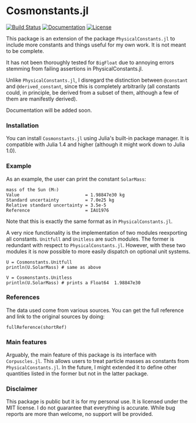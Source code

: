 # Cosmonstants.jl


[![Build Status](https://github.com/rafaelab/Cosmonstants.jl/actions/workflows/CI.yml/badge.svg)](https://github.com/rafaelab/Cosmonstants.jl/actions)
[![Documentation](https://img.shields.io/badge/docs-stable-blue.svg)](https://rafaelab.github.io/Cosmonstants.jl/index.html)
[![License](https://img.shields.io/badge/license-MIT-green.svg)](LICENSE)



This package is an extension of the package `PhysicalConstants.jl` to include more constants and things useful for my own work.
It is not meant to be complete.

It has not been thoroughly tested for `BigFloat` due to annoying errors stemming from failing assertions in PhysicalConstants.jl.

Unlike `PhysicalConstants.jl`, I disregard the distinction between `@constant` and `@derived_constant`, since this is completely arbitrarily (all constants could, in principle, be derived from a subset of them, although a few of them are manifestly derived).

Documentation will be added soon.


### Installation

You can install `Cosmonstants.jl` using Julia's built-in package manager.
It is compatible with Julia 1.4 and higher (although it might work down to Julia 1.0).

### Example

As an example, the user can print the constant `SolarMass`:
```
mass of the Sun (M☉)
Value                         = 1.98847e30 kg
Standard uncertainty          = 7.0e25 kg
Relative standard uncertainty = 3.5e-5
Reference                     = IAU1976
```
Note that this is exactly the same format as in `PhysicalConstants.jl`.

A very nice functionality is the implementation of two modules reexporting all constants.
`Unitfull` and `Unitless` are such modules. The former is redundant with respect to `PhysicalConstants.jl`.
However, with these two modules it is now possible to more easily dispatch on optional unit systems.
```
U = Cosmonstants.Unitfull
println(U.SolarMass) # same as above

V = Cosmonstants.Unitless
println(U.SolarMass) # prints a Float64  1.98847e30
```


### References

The data used come from various sources.
You can get the full reference and link to the original sources by doing:
```
fullReference(shortRef)
```

### Main features

Arguably, the main feature of this package is its interface with `Corpuscles.jl`.
This allows users to treat particle masses as constants from `PhysicalConstants.jl`.
In the future, I might extended it to define other quantities listed in the former but not in the latter package.


### Disclaimer

This package is public but it is for my personal use.
It is licensed under the MIT license. 
I do not guarantee that everything is accurate. 
While bug reports are more than welcome, no support will be provided.

